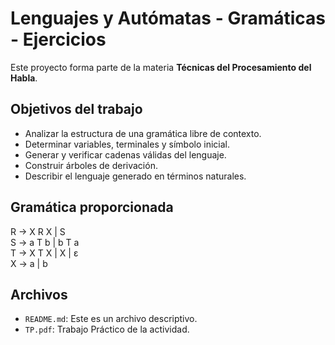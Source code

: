 # Lenguajes y Autómatas - Gramáticas - Ejercicios

Este proyecto forma parte de la materia **Técnicas del Procesamiento del Habla**.

##  Objetivos del trabajo

- Analizar la estructura de una gramática libre de contexto.
- Determinar variables, terminales y símbolo inicial.
- Generar y verificar cadenas válidas del lenguaje.
- Construir árboles de derivación.
- Describir el lenguaje generado en términos naturales.

##  Gramática proporcionada

R → X R X | S  
S → a T b | b T a  
T → X T X | X | ε  
X → a | b

## Archivos

- `README.md`: Este es un archivo descriptivo.
- `TP.pdf`: Trabajo Práctico de la actividad.
